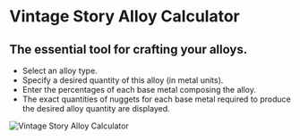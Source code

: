 # Vintage Story Alloy Calculator

## The essential tool for crafting your alloys.
- Select an alloy type.
- Specify a desired quantity of this alloy (in metal units).
- Enter the percentages of each base metal composing the alloy.
- The exact quantities of nuggets for each base metal required to produce the desired alloy quantity are displayed.

![Vintage Story Alloy Calculator
](public/images/VS_alloy_calculator.png)
